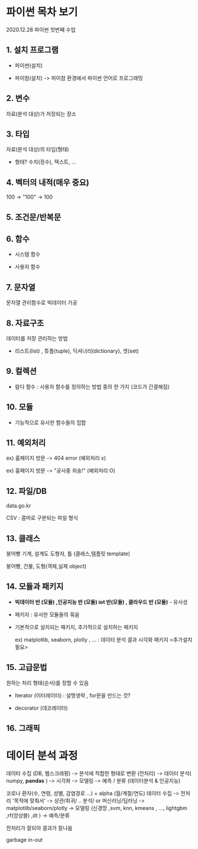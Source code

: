 # 파이썬 목차 보기

2020.12.28 파이썬 첫번째 수업



## 1. 설치 프로그램
- 파이썬(설치)

- 파이참(설치)
  -> 파이참 환경에서 파이썬 언어로 프로그래밍 

  

## 2. 변수

자료(분석 대상)가 저장되는 장소



## 3. 타입

자료(분석 대상)의 타입(형태)

- 형태? 수치(정수), 텍스트, ...

## 4. 벡터의 내적(매우 중요)
100 -> "100" -> 100



## 5. 조건문/반복문 



## 6. 함수

- 시스템 함수

- 사용자 함수

  

## 7. 문자열

문자열 관리함수로 빅데이터 가공



## 8. 자료구조

데이터를 저장 관리하는 방법

- 리스트(list) , 튜플(tuple), 딕셔너리(dictionary), 셋(set)



##  9. 컬렉션

- 람다 함수 : 사용자 함수를 정의하는 방법 중의 한 가지 (코드가 간결해짐)



## 10. 모듈

- 기능적으로 유사한 함수들의 집합

  

## 11. 예외처리

ex) 홈페이지 방문 -> 404 error (예외처리 x)

ex) 홈페이지 방문 -> "공사중 죄송!" (예외처리 O)



## 12. 파일/DB

data.go.kr

CSV : 콤마로 구분되는 파일 형식



## 13. 클래스

붕어빵 기계, 설계도 도형자, 틀 (클래스,템플릿 template)

붕어빵, 건물, 도형(객체,실제 object)



## 14. 모듈과 패키지

- **빅데이터 반 (모듈) ,인공지능 반 (모듈) iot 반(모듈) , 클라우드 반 (모듈)**  - 유사성

- 패키지 : 유사한 모듈들의 묶음

- 기본적으로 설치되는 패키지, 추가적으로 설치하는 패키지

  ex) matplotlib, seaborn, plotly , ... : 데이터 분석 결과 시각화 패키지  <추가설치 필요>

## 15. 고급문법

원하는 처리 형태(순서)를 정할 수 있음

- Iterator (이터레이터) : 설명생략 , for문을 만드는 것?

- decorator (데코레이터)



## 16. 그래픽







# 데이터 분석 과정



데이터 수집 (DB, 웹스크래핑) -> 분석에 적합한 형태로 변환 (전처리) -> 데이터 분석( numpy, **pandas** ) -> 시각화 -> 모델링 -> 예측 / 분류 (데이터분석 & 인공지능)



코로나 환자(수, 연령, 성별, 감염경로 ...) + alpha (월/계절/연도) 데이터 수집 -> 전처리  '목적에 맞춰서' -> 상관/회귀/ .. 분석/ or 머신러닝/딥러닝 -> matplotlib/seaborn/plotly -> 모델링 (신경망 ,svm, knn, kmeans , ..., lightgbm ,rf(앙상블) ,dt ) -> 예측/분류



전처리가 잘되야 결과가 잘나옴

garbage in-out